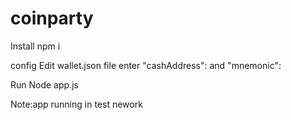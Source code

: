 # coinparty


Install
 npm i

config
Edit wallet.json file
enter "cashAddress": and "mnemonic":  

Run
Node app.js 

Note:app running in test nework
